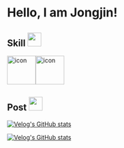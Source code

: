<h1> Hello, I am Jongjin!</h1>

<h2> Skill <img src = "https://media2.giphy.com/media/QssGEmpkyEOhBCb7e1/giphy.gif?cid=ecf05e47a0n3gi1bfqntqmob8g9aid1oyj2wr3ds3mg700bl&rid=giphy.gif" width = 32px> </h2>

<div style="display: flex; align-items: flex-start;"><img src="https://techstack-generator.vercel.app/python-icon.svg" alt="icon" width="67" height="67" /><img src="https://techstack-generator.vercel.app/java-icon.svg" alt="icon" width="67" height="67" /></div>

<h2> Post <img src = "https://media2.giphy.com/media/QssGEmpkyEOhBCb7e1/giphy.gif?cid=ecf05e47a0n3gi1bfqntqmob8g9aid1oyj2wr3ds3mg700bl&rid=giphy.gif" width = 32px> </h2>

[![Velog's GitHub stats](https://velog-readme-stats.vercel.app/api/badge?name=jongjinna)](https://velog.io/@jongjinna)

[![Velog's GitHub stats](https://velog-readme-stats.vercel.app/api?name=jongjinna&tag=equity&color=dark)](https://github.com/jongjinna/velog-readme-stats)
